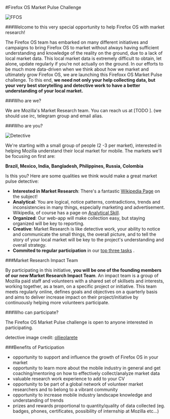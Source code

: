 #Firefox OS Market Pulse Challenge

![FFOS](http://masterfirefoxos.mozilla.org/bespoke/m05-t05-p30-a05-b10.png "FFOS")

###Welcome to this very special opportunity to help Firefox OS with market research! 

The Firefox OS team has embarked on many different initiatives and campaigns to bring Firefox OS to market without always having sufficient understanding and knowledge of the reality on the ground, due to a lack of local market data. This local market data is extremely difficult to obtain, let alone, update regularly if you’re not actually on the ground. 
In our efforts to be much more data-driven when we think about how we market and ultimately grow Firefox OS, we are launching this Firefoxx OS Market Pulse challenge. To this end, **we need not only your help collecting data, but your very best storytelling and detective work to have a better understanding of your local market.**

###Who are we?

We are Mozilla's Market Research team. You can reach us at [TODO ].  (we should use irc, telegram group and email alias.

###Who are you?

![Detective](http://tiptoes.ca/wp-content/uploads/2015/02/3028314931_53d4aa5fc2_z.jpg)

We're starting with a small group of people (2 -3 per market), interested in helping Mozilla understand their local market for mobile.  The markets we'll be focusing on first are:

**Brazil, Mexico, India, Bangladesh, Philippines, Russia, Colombia**

Is this you?  Here are some qualities we think would make a great market pulse detective:

* **Interested in Market Research**:  There's a fantastic [Wikipedia Page](http://en.wikipedia.org/wiki/Market_research) on the subject!
* **Analytical**:  You are logical,  notice patterns, contradictions, trends and  inconsistencies in many things, especially marketing and advertisement. Wikipedia, of course has a page on [Analytical Skill](http://en.wikipedia.org/wiki/Analytical_skill).
* **Organized**: Our web-app will make collection easy, but staying organized will be key to reporting.
* **Creative**: Market Research is like detective work, your ability to notice and communicate the small things, the overall picture, and to tell the story of your local market will be key to the project's understanding and overall strategy. 
* **Commited to regular participation** in our [top three tasks](http://google.com) .

###Market Research Impact Team

By participating in this initiative, **you will be one of the founding members of our new Market Research Impact Team**. An impact team is a group of Mozilla paid staff and volunteers with a shared set of skillsets and interests, working together, as a team, on a specific project or initiative. This team meets regularly online, defines goals and objectives on a quarterly basis and aims to deliver increase impact on their project/initiative by continuously helping more volunteers participate.  

###Who can participate?

The Firefox OS Market Pulse challenge is open to anyone interested in participating.

detective image credit: [ollieolarete](https://www.flickr.com/photos/ollieolarte/)

###Benefits of Participation

* opportunity to support and influence the growth of Firefox OS in your market
* opportunity to learn more about the mobile industry in general and get coaching/mentoring on how to effectively collect/analyze market data
* valuable research work experience to add to your CV
* opportunity to be part of a global network of volunteer market researchers and to belong to a vibrant community
* opportunity to increase mobile industry landscape knowledge and understanding of trends
* prizes and rewards proportional to quantity/quality of data collected  (eg. badges, phones, certificates, possibility of internship at Mozilla etc…)











